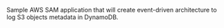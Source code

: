 Sample AWS SAM application that will create event-driven architecture to log S3 objects
metadata in DynamoDB.
